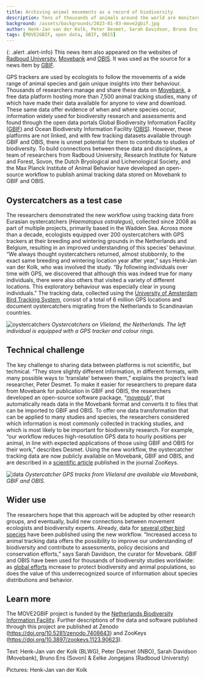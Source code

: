 ```yaml
---
title: Archiving animal movements as a record of biodiversity
description: Tens of thousands of animals around the world are monitored using GPS trackers to protect wildlife and study animal behaviour. The collected data are also useful for biodiversity research, but are seldom available on platforms used for this purpose. Researchers have developed a workflow to make GPS tracking data available in biodiversity data portals, and applied it to publicly archive GPS tracking data for hundreds of birds across northwest Europe
background: /assets/backgrounds/2023-01-03-move2gbif.jpg
author: Henk-Jan van der Kolk, Peter Desmet, Sarah Davidson, Bruno Ens, Eelke Jongejans
tags: [MOVE2GBIF, open data, GBIF, OBIS]
---
```


{: .alert .alert-info}
This news item also appeared on the websites of [Radboud University](https://www.ru.nl/animal/news-archive/animal-movements-record-biodiversity/), [Movebank](https://www.movebank.org/cms/movebank-content/archiving-animal-movements-as-biodiversity-2023-01-04) and [OBIS](https://www.obis.org/news/). It was used as the source for a news item by [GBIF](https://www.gbif.org/news/2djCgxEiwLOLUF4E4KViPP/animals-in-motion-enabling-data-sharing-from-movebank).

GPS trackers are used by ecologists to follow the movements of a wide range of animal species and gain unique insights into their behaviour. Thousands of researchers manage and share these data on [Movebank](https://movebank.org), a free data platform hosting more than 7,500 animal tracking studies, many of which have made their data available for anyone to view and download. These same data offer evidence of when and where species occur, information widely used for biodiversity research and assessments and found through the open data portals Global Biodiversity Information Facility ([GBIF](https://www.gbif.org/)) and Ocean Biodiversity Information Facility ([OBIS](https://obis.org/)). However, these platforms are not linked, and with few tracking datasets available through GBIF and OBIS, there is unmet potential for them to contribute to studies of biodiversity. To build connections between these data and disciplines, a team of researchers from Radboud University, Research Institute for Nature and Forest, Sovon, the Dutch Bryological and Lichenological Society, and the Max Planck Institute of Animal Behavior have developed an open-source workflow to publish animal tracking data stored on Movebank to GBIF and OBIS.

## Oystercatchers as a test case

The researchers demonstrated the new workflow using tracking data from Eurasian oystercatchers (_Haematopus ostralegus_), collected since 2008 as part of multiple projects, primarily based in the Wadden Sea. Across more than a decade, ecologists equipped over 200 oystercatchers with GPS trackers at their breeding and wintering grounds in the Netherlands and Belgium, resulting in an improved understanding of this species’ behaviour. “We always thought oystercatchers returned, almost stubbornly, to the exact same breeding and wintering location year after year,” says Henk-Jan van der Kolk, who was involved the study. “By following individuals over time with GPS, we discovered that although this was indeed true for many individuals, there were also others that visited a variety of different locations. This exploratory behaviour was especially clear in young individuals.” The tracking data, collected using the [University of Amsterdam Bird Tracking System](https://www.uva-bits.nl/), consist of a total of 6 million GPS locations and document oystercatchers migrating from the Netherlands to Scandinavian countries.

![oystercatchers](/assets/images/2023-01-03-move2gbif-oystercatchers.jpg)
_Oystercatchers on Vlieland, the Netherlands. The left individual is equipped with a GPS tracker and colour rings._

## Technical challenge

The key challenge to sharing data between platforms is not scientific, but technical. “They store slightly different information, in different formats, with many possible ways to ‘translate’ between them,” explains the project’s lead researcher, Peter Desmet. To make it easier for researchers to prepare data from Movebank for publication in GBIF and OBIS, the researchers developed an open-source software package, “[movepub](https://inbo.github.io/movepub/)”, that automatically reads data in the Movebank format and converts it to files that can be imported to GBIF and OBIS. To offer one data transformation that can be applied to many studies and species, the researchers considered which information is most commonly collected in tracking studies, and which is most likely to be important for biodiversity research. For example, “our workflow reduces high-resolution GPS data to hourly positions per animal, in line with expected applications of those using GBIF and OBIS for their work,” describes Desmet. Using the new workflow, the oystercatcher tracking data are now publicly available on Movebank, GBIF and OBIS, and are described in a [scientific article](https://doi.org/10.3897/zookeys.1123.90623) published in the journal ZooKeys. 

![data](/assets/images/2023-01-03-move2gbif-data.png)
_Oystercatcher GPS tracks from Vlieland are available via Movebank, GBIF and OBIS._

## Wider use

The researchers hope that this approach will be adopted by other research groups, and eventually, build new connections between movement ecologists and biodiversity experts. Already, data for [several other bird species](https://github.com/inbo/bird-tracking#datasets) have been published using the new workflow. “Increased access to animal tracking data offers the possibility to improve our understanding of biodiversity and contribute to assessments, policy decisions and conservation efforts,” says Sarah Davidson, the curator for Movebank. GBIF and OBIS have been used for thousands of biodiversity studies worldwide: as [global efforts](https://www.unep.org/news-and-stories/story/cop15-ends-landmark-biodiversity-agreement) increase to protect biodiversity and animal populations, so does the value of this underrecognized source of information about species distributions and behavior.

## Learn more

The MOVE2GBIF project is funded by the [Netherlands Biodiversity Information Facility](https://www.nlbif.nl/). Further descriptions of the data and software published through this project are published at Zenodo (<https://doi.org/10.5281/zenodo.7408643>) and ZooKeys (<https://doi.org/10.3897/zookeys.1123.90623>).

Text: Henk-Jan van der Kolk (BLWG), Peter Desmet (INBO), Sarah Davidson (Movebank), Bruno Ens (Sovon) & Eelke Jongejans (Radboud University)

Pictures: Henk-Jan van der Kolk
